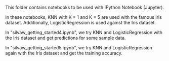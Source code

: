 This folder contains notebooks to be used with IPython Notebook (Jupyter).

In these notebooks, KNN with K = 1 and K = 5 are used with the famous Iris dataset. Additionally, LogisticRegression is used against the Iris dataset.

In "silvaw_getting_started4.ipynb", we try KNN and LogisticRegression with the Iris dataset and get predictions for some sample data.

In "silvaw_getting_started5.ipynb", we try KNN and LogisticRegression again with the Iris dataset and get the training accuracy.